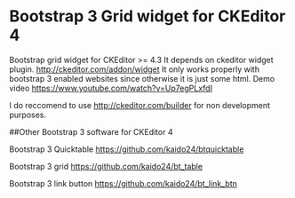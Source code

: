 # Bootstrap 3 Grid widget for CKEditor 4
Bootstrap grid widget for CKEditor >= 4.3
It depends on ckeditor widget plugin. http://ckeditor.com/addon/widget
It only works properly with bootstrap 3 enabled websites since otherwise it is just some html.
Demo video https://www.youtube.com/watch?v=Up7egPLxfdI

I do reccomend to use http://ckeditor.com/builder for non development purposes.

##Other Bootstrap 3 software for CKEditor 4

Bootstrap 3 Quicktable https://github.com/kaido24/btquicktable

Bootstrap 3 grid https://github.com/kaido24/bt_table

Bootstrap 3 link button https://github.com/kaido24/bt_link_btn
